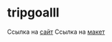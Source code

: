 # tripgoalll
Ссылка на [сайт](https://flukostat.github.io/tripgoalll/)
Ссылка на [макет](https://www.figma.com/file/CY1zubILd280dPHhfXnrQy/TripGoalLandingPage-u-(Copy)?type=design&t=Sq2AaakbVz2BVoJN-0)
